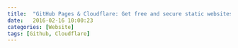 ```yaml
---
title:  "GitHub Pages & Cloudflare: Get free and secure static websites and blogs"
date:   2016-02-16 10:00:23
categories: [Website]
tags: [Github, Cloudflare]
---
```


